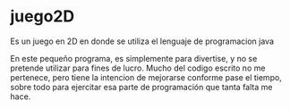 # juego2D
Es un juego en 2D en donde se utiliza el lenguaje de programacion java 

En este pequeño programa, es simplemente para divertise, y no se pretende utilizar para fines de lucro. Mucho del 
codigo escrito no me pertenece, pero tiene la intencion de mejorarse conforme pase el tiempo, sobre todo para ejercitar esa parte de programación que tanta falta me hace.

